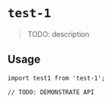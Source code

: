 # `test-1`

> TODO: description

## Usage

```
import test1 from 'test-1';

// TODO: DEMONSTRATE API
```
